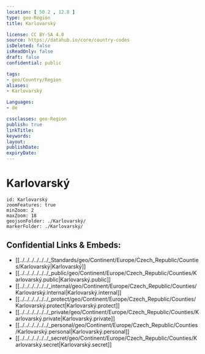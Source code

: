 ```yaml
---
location: [ 50.2 , 12.8 ] 
type: geo-Region
title: Karlovarský

license: CC BY-SA 4.0
source: https://datahub.io/core/country-codes
isDeleted: false
isReadOnly: false
draft: false
confidential: public

tags:
- geo/Country/Region
aliases:
- Karlovarský

Languages:
- de

cssclasses: geo-Region
publish: true
linkTitle: 
keywords: 
layout: 
publishDate: 
expiryDate: 
---
```


# Karlovarský

```leaflet
id: Karlovarský
zoomFeatures: true 
minZoom: 2 
maxZoom: 18
geojsonFolder: ./Karlovarský/
markerFolder: ./Karlovarský/
```


## Confidential Links & Embeds: 
- [[../../../../../../_Standards/geo/Continent/Europe/Czech_Republic/Counties/Karlovarský|Karlovarský]] 
- [[../../../../../../_public/geo/Continent/Europe/Czech_Republic/Counties/Karlovarský.public|Karlovarský.public]] 
- [[../../../../../../_internal/geo/Continent/Europe/Czech_Republic/Counties/Karlovarský.internal|Karlovarský.internal]] 
- [[../../../../../../_protect/geo/Continent/Europe/Czech_Republic/Counties/Karlovarský.protect|Karlovarský.protect]] 
- [[../../../../../../_private/geo/Continent/Europe/Czech_Republic/Counties/Karlovarský.private|Karlovarský.private]] 
- [[../../../../../../_personal/geo/Continent/Europe/Czech_Republic/Counties/Karlovarský.personal|Karlovarský.personal]] 
- [[../../../../../../_secret/geo/Continent/Europe/Czech_Republic/Counties/Karlovarský.secret|Karlovarský.secret]] 

